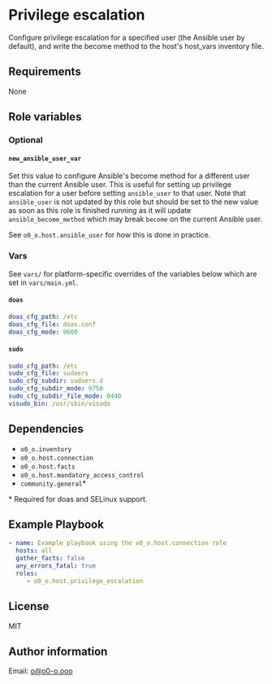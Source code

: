 # Privilege escalation

Configure privilege escalation for a specified user (the Ansible user by default), and write the become method to the host's host_vars inventory file.

## Requirements

None

## Role variables

### Optional

#### `new_ansible_user_var`

Set this value to configure Ansible's become method for a different user than the current Ansible user. This is useful for setting up privilege escalation for a user before setting `ansible_user` to that user. Note that `ansible_user` is not updated by this role but should be set to the new value as soon as this role is finished running as it will update `ansible_become_method` which may break `become` on the current Ansible user.

See `o0_o.host.ansible_user` for how this is done in practice.

### Vars

See `vars/` for platform-specific overrides of the variables below which are set in `vars/main.yml`.

#### `doas`

```yaml
doas_cfg_path: /etc
doas_cfg_file: doas.conf
doas_cfg_mode: 0600
```

#### `sudo`

```yaml
sudo_cfg_path: /etc
sudo_cfg_file: sudoers
sudo_cfg_subdir: sudoers.d
sudo_cfg_subdir_mode: 0750
sudo_cfg_subdir_file_mode: 0440
visudo_bin: /usr/sbin/visudo
```

## Dependencies

- `o0_o.inventory`
- `o0_o.host.connection`
- `o0_o.host.facts`
- `o0_o.host.mandatory_access_control`
- `community.general`*

\* Required for doas and SELinux support.

## Example Playbook

```yaml
- name: Example playbook using the o0_o.host.connection role
  hosts: all
  gather_facts: false
  any_errors_fatal: true
  roles:
     - o0_o.host.privilege_escalation
```

## License

MIT

## Author information

Email: o@o0-o.ooo
